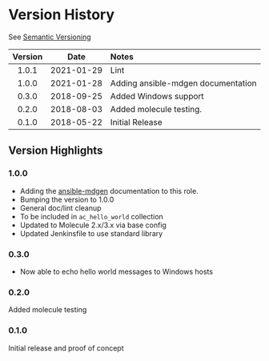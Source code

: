 # Version History

See [Semantic Versioning](http://semver.org/spec/v2.0.0.html)

|Version|Date      |Notes|
|:-----:|:--------:|:----|
|1.0.1  |2021-01-29|Lint|
|1.0.0  |2021-01-28|Adding ansible-mdgen documentation|
|0.3.0  |2018-09-25|Added Windows support|
|0.2.0  |2018-08-03|Added molecule testing.|
|0.1.0  |2018-05-22|Initial Release|

## Version Highlights

### 1.0.0

* Adding the [ansible-mdgen]() documentation to this role.
* Bumping the version to 1.0.0
* General doc/lint cleanup
* To be included in `ac_hello_world` collection
* Updated to Molecule 2.x/3.x via base config
* Updated Jenkinsfile to use standard library

### 0.3.0

* Now able to echo hello world messages to Windows hosts

### 0.2.0

Added molecule testing

### 0.1.0

Initial release and proof of concept

